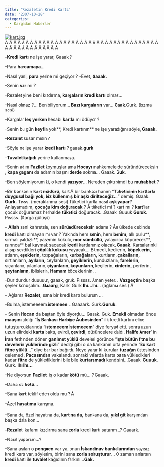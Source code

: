 ```yaml
---
title: "Rezaletin Kredi Kartı"
date: "2007-10-28"
categories: 
  - Kargadan Haberler
---
```


[![kart.jpg](/uploads/2007/10/kart.jpg)](/uploads/2007/10/kart.jpg "kart.jpg")Â Â Â Â Â Â Â Â Â Â Â Â Â Â Â Â Â Â Â Â Â Â Â Â Â Â Â Â Â Â Â Â Â Â Â Â Â Â Â Â Â Â Â Â Â Â Â Â Â Â 

\-**Kredi kartı** ne işe yarar, Gaaak ?

\-Para **harcamaya**…

\-Nasıl yani, **para** yerine mi geçiyor ? \-Evet, **Gaaak.**

\-Senin **var** mı ?

\-Rezalet yine beni kızdırma, **kargaların kredi kartı** olmaz…

\-Nasıl olmaz ?… Ben biliyorum… **Bazı kargaların** var… **Gaak**.Gurk. (kızma sesi)

\-Kargalar **leş yerken** hesabı **kartla** mı ödüyor ?

\-Senin bu gün **keyfin** yok**, Kredi kartının** ne işe yaradığını söyle, **Gaaak.**

\-**Rezalet** susar mısın ?

\-Söyle ne işe yarar **kredi kartı** ? gaaak.**gurk.**

\-**Tuvalet kağıdı** yerine kullanmaya.

\-Senin adını **Fazilet** koymuşlar ama **Hocayı** mahkemelerde süründüreceksin , **kapa gaganı** da adamın başını **derde** sokma... Gaaak. **Guk**.

\-Ben söylemiyorum ki, o kendi **yazıyor**… Nereden çıktı şimdi bu **muhabbet** ?

\-Bir bankanın **kart müdürü**, kart Â bir bankacı hanım “**Tüketicinin kartlarla duygusal bağı yok, biz küllenmiş bir aşkı dirilteceğiz…**” demiş. Gaaak. **Gurk.** Tısss. (meraklanma sesi) Tüketici kartla nasıl **aşk yapar**? Anlayamadım, **çocuğu kim doğuracak** ? Â tüketici mi ? kart mı ? **kart**’lar çocuk doğuramaz herhalde **tüketici** doğuracak…Gaaak. Guuuk **Guruk**. Pıssss. (Karga gülüşü)

\- **Allah** seni kahretsin, sen **süründüreceksin** adamı ? Åu ülkede cebinde **kredi** kartı olmayan mı var ? Yakında hem **senin**, hem **benim**, allı pullu**, sırmalı yaldızlı**, yasemin kokulu, **mor sümbüllü**, yalayınca köpürecek**, ısırınca** bal kaymak saçacak **kredi** kartlarımız olacak, **Gaaak**. Kargalarınki alışıp sevdikleri **çöplük kokusu** yayacak… Bitmedi, kedilerin, **köpeklerin,** atların, **eşeklerin,** tospağaların, **kurbağaların,** kurtların, **çakalların,** sırtlanların, **ayıların,** ceylanların, **geyiklerin,** kunduzların, **farelerin,** sıçanların, yılanların, **çiyanların,** **koyunların**, keçilerin, **cinlerin,** perilerin, **şeytanların**, iblislerin, **Hamam** böceklerinin…

\-Dur dur dur duuuuur, gaaak, gruk. Pıssss. Aman yeter… **Vazgeçtim** başka şeyler konuşalım…**Gaaarg**, Kark. Gurk **Ihı…Ihı**… (ağlama sesi) Â 

\- Ağlama **Rezalet**, sana bir kredi kartı bulurum …

\-Bulma, istemeeeem.**istemeee**… Gaaaark. Gurk.**Guruk**.

\- Senin **Hocan** da baştan öyle diyordu… Gaaak. Guk. **Emekli** olmadan önce **maaşını** aldığı “**İş Bankası Harbiye Åubesinden**” ilk kredi kartını eline tutuşturduklarında “**istemeeem İstemeeem”** diye feryad etti. sonra uzun uzun elindeki **karta** baktı, evirdi, **çevirdi**, düşüncelere daldı. **Halife Ãmer**’ in **İran** fethinden dönen **ganimet yüklü** develeri görünce “**işte bütün fitne bu develerin yüklerinde gizli**” dediği gibi o da bankanın orta yerinde “**Bu kart fitne yüklü**…” diye bar bar bağırdı. Neye yarar ki kurulan **tuzağın** üstesinden gelemedi. **Paçasından** yakalandı, sonraki yıllarda karta **para** yükledikleri kadar **fitne** de yüklediklerini bile bile **kurtaramadı** kendisini…Gaaak. **Guuuk**. Gurk. **Ihı Ihı…**

\-Ne diyorsun **Fazilet**, iş o kadar **kötü** mü… ? Gaaak.

\-Daha da **kötü**…

\-Sana **kart** teklif eden oldu mu ? Â 

\-Ãzel **hayatıma** karışma.

\-Sana da, özel hayatına da, **kartına da,** bankana da, **yıkıl git** karşımdan başka dala kon…

\-**Rezale**t, kafamı kızdırma sana **zorla** kredi kartı satarım…? Gaaark.

\-Nasıl yaparsın…?

\-Sana asılan o **penguen** var ya, onun **İskandinav bankalarından** sayısız kredi kartı var, söylerim, birini sana **zorla sokuşturur**… O zaman anlarsın **kredi** kartı ile **tuvalet** kağıdının farkını…**Gak.**
